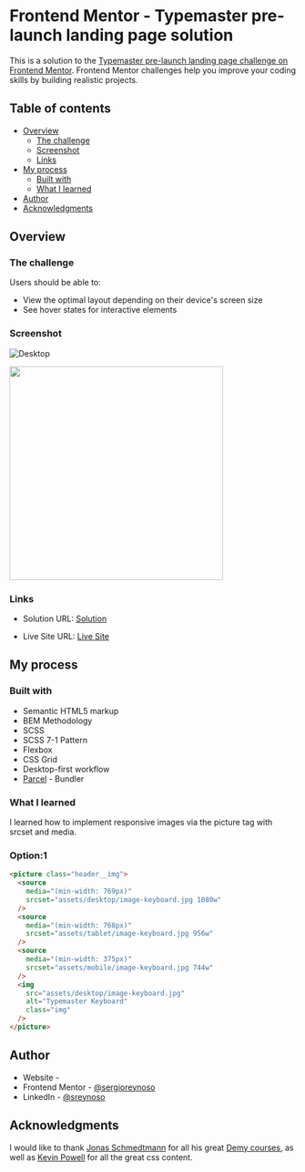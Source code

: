 # Frontend Mentor - Typemaster pre-launch landing page solution

This is a solution to the [Typemaster pre-launch landing page challenge on Frontend Mentor](). Frontend Mentor challenges help you improve your coding skills by building realistic projects.

## Table of contents

- [Overview](#overview)
  - [The challenge](#the-challenge)
  - [Screenshot](#screenshot)
  - [Links](#links)
- [My process](#my-process)
  - [Built with](#built-with)
  - [What I learned](#what-i-learned)
- [Author](#author)
- [Acknowledgments](#acknowledgments)

## Overview

### The challenge

Users should be able to:

- View the optimal layout depending on their device's screen size
- See hover states for interactive elements

### Screenshot

![Desktop](assets/screenshots/desktop.jpeg)

<!-- ![Mobile](assets/screenshots/mobile.jpeg) -->

<img src="assets/screenshots/mobile.jpeg" width="375" />

### Links

- Solution URL: [Solution](https://www.frontendmentor.io/solutions/scss-bem-71-pattern-grids-flexbox-and-parcel-bundler-JQHgS3zGV)

- Live Site URL: [Live Site](https://infallible-varahamihira-5e1530.netlify.app)

## My process

### Built with

- Semantic HTML5 markup
- BEM Methodology
- SCSS
- SCSS 7-1 Pattern
- Flexbox
- CSS Grid
- Desktop-first workflow
- [Parcel](https://parceljs.org/) - Bundler

### What I learned

I learned how to implement responsive images via the picture tag with srcset and media.

### Option:1

```html
<picture class="header__img">
  <source
    media="(min-width: 769px)"
    srcset="assets/desktop/image-keyboard.jpg 1080w"
  />
  <source
    media="(min-width: 768px)"
    srcset="assets/tablet/image-keyboard.jpg 956w"
  />
  <source
    media="(min-width: 375px)"
    srcset="assets/mobile/image-keyboard.jpg 744w"
  />
  <img
    src="assets/desktop/image-keyboard.jpg"
    alt="Typemaster Keyboard"
    class="img"
  />
</picture>
```

## Author

- Website - [](www.sergioswork.com)
- Frontend Mentor - [@sergioreynoso](https://www.frontendmentor.io/profile/sergioreynoso)
- LinkedIn - [@sreynoso](https://www.linkedin.com/in/sreynoso/)

## Acknowledgments

I would like to thank [Jonas Schmedtmann](https://codingheroes.io) for all his great [Demy courses](https://www.udemy.com/user/jonasschmedtmann/), as well as [Kevin Powell](https://www.kevinpowell.co) for all the great css content.

